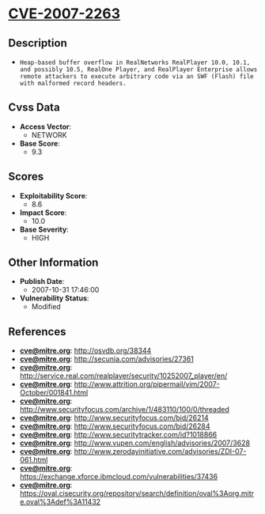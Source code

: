 
# [CVE-2007-2263](https://cve.mitre.org/cgi-bin/cvename.cgi?name=CVE-2007-2263)

## Description

- `Heap-based buffer overflow in RealNetworks RealPlayer 10.0, 10.1, and possibly 10.5, RealOne Player, and RealPlayer Enterprise allows remote attackers to execute arbitrary code via an SWF (Flash) file with malformed record headers.`

## Cvss Data

- **Access Vector**:
  - NETWORK
- **Base Score**:
  - 9.3

## Scores

- **Exploitability Score**:
  - 8.6
- **Impact Score**:
  - 10.0
- **Base Severity**:
  - HIGH

## Other Information

- **Publish Date**:
  - 2007-10-31 17:46:00
- **Vulnerability Status**:
  - Modified

## References

- **cve@mitre.org**: http://osvdb.org/38344
- **cve@mitre.org**: http://secunia.com/advisories/27361
- **cve@mitre.org**: http://service.real.com/realplayer/security/10252007_player/en/
- **cve@mitre.org**: http://www.attrition.org/pipermail/vim/2007-October/001841.html
- **cve@mitre.org**: http://www.securityfocus.com/archive/1/483110/100/0/threaded
- **cve@mitre.org**: http://www.securityfocus.com/bid/26214
- **cve@mitre.org**: http://www.securityfocus.com/bid/26284
- **cve@mitre.org**: http://www.securitytracker.com/id?1018866
- **cve@mitre.org**: http://www.vupen.com/english/advisories/2007/3628
- **cve@mitre.org**: http://www.zerodayinitiative.com/advisories/ZDI-07-061.html
- **cve@mitre.org**: https://exchange.xforce.ibmcloud.com/vulnerabilities/37436
- **cve@mitre.org**: https://oval.cisecurity.org/repository/search/definition/oval%3Aorg.mitre.oval%3Adef%3A11432
